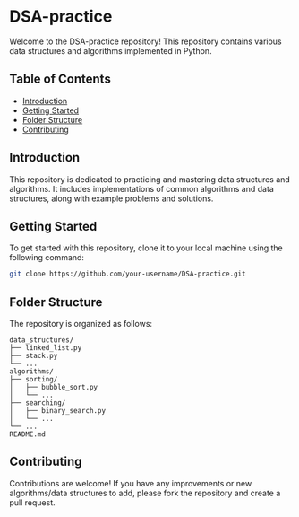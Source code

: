 # DSA-practice

Welcome to the DSA-practice repository! This repository contains various data structures and algorithms implemented in Python.

## Table of Contents

- [Introduction](#introduction)
- [Getting Started](#getting-started)
- [Folder Structure](#folder-structure)
- [Contributing](#contributing)

## Introduction

This repository is dedicated to practicing and mastering data structures and algorithms. It includes implementations of common algorithms and data structures, along with example problems and solutions.

## Getting Started

To get started with this repository, clone it to your local machine using the following command:

```bash
git clone https://github.com/your-username/DSA-practice.git
```

## Folder Structure

The repository is organized as follows:

```
data_structures/
├── linked_list.py
├── stack.py
└── ...
algorithms/
├── sorting/
│   ├── bubble_sort.py
│   └── ...
├── searching/
│   ├── binary_search.py
│   └── ...
└── ...
README.md
```

## Contributing

Contributions are welcome! If you have any improvements or new algorithms/data structures to add, please fork the repository and create a pull request.
